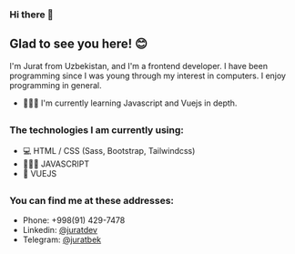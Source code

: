 ### Hi there 👋

## Glad to see you here! 😊

I'm Jurat from Uzbekistan, and I'm a frontend developer. I have been programming since I was young through my interest in computers. I enjoy programming in general.

- 👨🏻‍💻 I'm currently learning Javascript and Vuejs in depth.
##
### The technologies I am currently using: 
* 💻 HTML / CSS (Sass, Bootstrap, Tailwindcss)
* 👨🏻‍💻 JAVASCRIPT
* 💚 VUEJS
##
### You can find me at these addresses:
* Phone: +998(91) 429-7478
* Linkedin: [@juratdev](https://www.linkedin.com/in/juratdev/)
* Telegram: [@juratbek](https://t.me/juratbek/)
